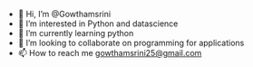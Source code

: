 - 👋 Hi, I’m @Gowthamsrini
- 👀 I’m interested in Python and datascience
- 🌱 I’m currently learning python
- 💞️ I’m looking to collaborate on programming for applications
- 📫 How to reach me gowthamsrini25@gmail.com

<!---
Gowthamsrini/Gowthamsrini is a ✨ special ✨ repository because its `README.md` (this file) appears on your GitHub profile.
You can click the Preview link to take a look at your changes.
--->
